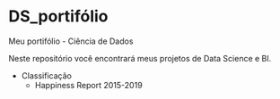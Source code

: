 # DS_portifólio
Meu portifólio - Ciência de Dados

Neste repositório você encontrará meus projetos de Data Science e BI.

- Classificação
  - Happiness Report 2015-2019

